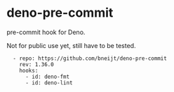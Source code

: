 # deno-pre-commit

pre-commit hook for Deno.

Not for public use yet, still have to be tested.

```
  - repo: https://github.com/bneijt/deno-pre-commit
    rev: 1.36.0
    hooks:
      - id: deno-fmt
      - id: deno-lint
```
